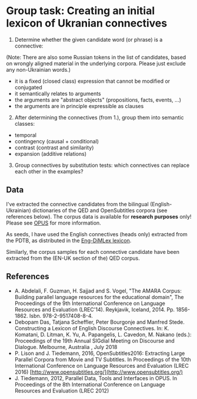 # Group task: Creating an initial lexicon of Ukranian connectives

1. Determine whether the given candidate word (or phrase) is a connective:

(Note: There are also some Russian tokens in the list of candidates, based on wrongly aligned material in the underlying corpora. Please just exclude any non-Ukrainian words.)

- it is a fixed (closed class) expression that cannot be modified or conjugated
- it semantically relates to arguments
- the arguments are "abstract objects" (propositions, facts, events, ...)
- the arguments are in principle expressible as clauses

2. After determining the connectives (from 1.), group them into semantic classes:

- temporal
- contingency (causal + conditional)
- contrast (contrast and similarity)
- expansion (additive relations)

3. Group connectives by substitution tests: which connectives can replace each other in the examples?

## Data

I've extracted the connective candidates from the bilingual (English-Ukrainian) dictionaries of the QED and OpenSubtitles corpora (see references below). The corpus data is available for **research purposes** only! Please see [OPUS](http://opus.nlpl.eu/index.php) for more information. 

As seeds, I have used the English connectives (heads only) extracted from the PDTB, as distributed in the [Eng-DiMLex lexicon](https://github.com/discourse-lab/en_dimlex/blob/master/en_dimlex.xml). 

Similarly, the corpus samples for each connective candidate have been extracted from the (EN-UK section of the) QED corpus. 

## References

- A. Abdelali, F. Guzman, H. Sajjad and S. Vogel, "The AMARA Corpus: Building parallel language resources for the educational domain", The Proceedings of the 9th International Conference on Language Resources and Evaluation (LREC'14). Reykjavik, Iceland, 2014. Pp. 1856-1862. Isbn. 978-2-9517408-8-4.
- Debopam Das, Tatjana Scheffler, Peter Bourgonje and Manfred Stede. Constructing a Lexicon of English Discourse Connectives. In: K. Komatani, D. Litman, K. Yu, A. Papangelis, L. Cavedon, M. Nakano (eds.): Proceedings of the 19th Annual SIGdial Meeting on Discourse and Dialogue. Melbourne, Australia , July 2018
- P. Lison and J. Tiedemann, 2016, OpenSubtitles2016: Extracting Large Parallel Corpora from Movie and TV Subtitles. In Proceedings of the 10th International Conference on Language Resources and Evaluation (LREC 2016) [http://www.opensubtitles.org/](http://www.opensubtitles.org/)
- J. Tiedemann, 2012, Parallel Data, Tools and Interfaces in OPUS. In Proceedings of the 8th International Conference on Language Resources and Evaluation (LREC 2012)
